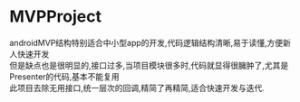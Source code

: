 # MVPProject
androidMVP结构特别适合中小型app的开发,代码逻辑结构清晰,易于读懂,方便新人快速开发<br/>
但是缺点也是很明显的,接口过多,当项目模块很多时,代码就显得很臃肿了,尤其是Presenter的代码,基本不能复用<br/>
此项目去除无用接口,统一层次的回调,精简了再精简,适合快速开发与迭代.<br/>
